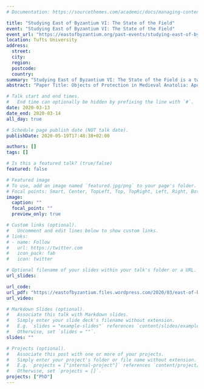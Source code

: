 ```yaml
---
# Documentation: https://sourcethemes.com/academic/docs/managing-content/

title: "Studying East of Byzantium VI: The State of the Field"
event: "Studying East of Byzantium VI: The State of the Field"
event_url: "https://eastofbyzantium.org/past-events/studying-east-of-byzantium-vi/"
location: Tufts University
address:
  street: 
  city: 
  region:
  postcode:
  country: 
summary: "Studying East of Byzantium VI: The State of the Field is a two-day workshop that intends to bring together doctoral students in North America studying the Christian East to reflect on the state of the field across its many disciplines, to share methodologies, and to discuss their research with senior specialists in the field."
abstract: "Paper Title: Objects of Protection in Medieval Anatolia: Apotropaia among the Armenians, Byzantines and Rum Seljuks"

# Talk start and end times.
#   End time can optionally be hidden by prefixing the line with `#`.
date: 2020-03-13
date_end: 2020-03-14
all_day: true

# Schedule page publish date (NOT talk date).
publishDate: 2020-05-19T17:48:38+02:00

authors: []
tags: []

# Is this a featured talk? (true/false)
featured: false

# Featured image
# To use, add an image named `featured.jpg/png` to your page's folder.
# Focal points: Smart, Center, TopLeft, Top, TopRight, Left, Right, BottomLeft, Bottom, BottomRight.
image:
  caption: ""
  focal_point: ""
  preview_only: true

# Custom links (optional).
#   Uncomment and edit lines below to show custom links.
# links:
# - name: Follow
#   url: https://twitter.com
#   icon_pack: fab
#   icon: twitter

# Optional filename of your slides within your talk's folder or a URL.
url_slides:

url_code:
url_pdf: "https://eastofbyzantium.files.wordpress.com/2020/03/east-of-byzantium-vi-schedule.pdf"
url_video:

# Markdown Slides (optional).
#   Associate this talk with Markdown slides.
#   Simply enter your slide deck's filename without extension.
#   E.g. `slides = "example-slides"` references `content/slides/example-slides.md`.
#   Otherwise, set `slides = ""`.
slides: ""

# Projects (optional).
#   Associate this post with one or more of your projects.
#   Simply enter your project's folder or file name without extension.
#   E.g. `projects = ["internal-project"]` references `content/project/deep-learning/index.md`.
#   Otherwise, set `projects = []`.
projects: ["PhD"]
---
```


